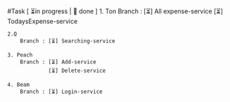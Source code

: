 #Task  [ ⏳in progress |  🎉 done ]
    1. Ton 
        Branch : [⏳] All expense-service
                 [⏳] TodaysExpense-service
    
    2.Q 
        Branch : [⏳] Searching-service

    3. Peach 
        Branch : [⏳] Add-service    
                 [⏳] Delete-service

    4. Beam 
        Branch : [⏳] Login-service
        

